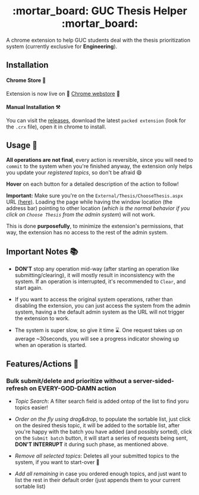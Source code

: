 <h1 align="center">
  :mortar_board: GUC Thesis Helper :mortar_board:
</h1>

A chrome extension to help GUC students deal with the thesis prioritization system (currently exclusive for **Engineering**).

## Installation

#### Chrome Store :rocket:

Extension is now live on :tada: [Chrome webstore](https://chrome.google.com/webstore/detail/guc-thesis-helper/moefbpbkffafidnhfelbkhoondeledam) :tada:

#### Manual Installation :hammer_and_pick:

You can visit the [releases](https://github.com/AbdullahKady/guc-thesis-helper/releases), download the latest `packed extension` (look for the `.crx` file), open it in chrome to install.

## Usage :checkered_flag:

**All operations are not final**, every action is reversible, since you will need to `commit` to the system when you're finished anyway, the extension only helps you update your _registered topics_, so don't be afraid :smile:

**Hover** on each button for a detailed description of the action to follow!

**Important:** Make sure you're on the `External/Thesis/ChooseThesis.aspx` URL [(here)](https://apps.guc.edu.eg/student_ext/Thesis/ChooseThesis_01.aspx). Loading the page while having the window location (the address bar) pointing to other location (_which is the normal behavior if you click on `Choose Thesis` from the admin system_) will not work.

This is done **purposefully**, to minimize the extension's permissions, that way, the extension has no access to the rest of the admin system.

## Important Notes :books:

- **DON'T** stop any operation mid-way (after starting an operation like submitting/clearing), it will mostly result in inconsistency with the system. If an operation is interrupted, it's recommended to `Clear`, and start again.

- If you want to access the original system operations, rather than disabling the extension, you can just access the system from the admin system, having a the default admin system as the URL will not trigger the extension to work.

- The system is super slow, so give it time :hourglass:. One request takes up on average ~30seconds, you will see a progress indicator showing up when an operation is started.

## Features/Actions :mag_right:

### Bulk submit/delete and prioritize without a server-sided-refresh on **EVERY-GOD-DAMN** action

- _Topic Search_: A filter search field is added ontop of the list to find yoru topics easier!

- _Order on the fly using drag&drop_, to populate the sortable list, just click on the desired thesis topic, it will be added to the sortable list, after you're happy with the batch you have added (and possibly sorted), click on the `Submit batch` button, it will start a series of requests being sent, **DON'T INTERRUPT** it during such phase, as mentioned above.

- _Remove all selected topics_: Deletes all your submitted topics to the system, if you want to start-over :volcano:

- _Add all remaining_ in case you ordered enough topics, and just want to list the rest in their default order (just appends them to your current sortable list)
